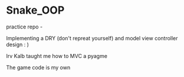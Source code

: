 # Snake_OOP
practice repo - 

Implementing a DRY (don't repreat yourself) and model view controller design : )

Irv Kalb taught me how to MVC a pyagme

The game code is my own